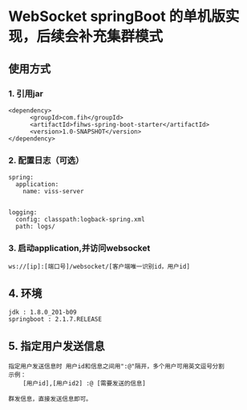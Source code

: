 # WebSocket springBoot 的单机版实现，后续会补充集群模式

## 使用方式

### 1. 引用jar

    <dependency>
          <groupId>com.fih</groupId>
          <artifactId>fihws-spring-boot-starter</artifactId>
          <version>1.0-SNAPSHOT</version>
    </dependency>

### 2. 配置日志（可选）

    spring:
      application:
        name: viss-server
    
    
    logging:
      config: classpath:logback-spring.xml
      path: logs/
      
### 3. 启动application,并访问websocket

    ws://[ip]:[端口号]/websocket/[客户端唯一识别id，用户id]
    
## 4. 环境

    jdk : 1.8.0_201-b09
    springboot : 2.1.7.RELEASE
    
## 5. 指定用户发送信息

    指定用户发送信息时 用户id和信息之间用":@"隔开，多个用户可用英文逗号分割
    示例：
        [用户id],[用户id2] :@ [需要发送的信息]
        
    群发信息，直接发送信息即可。